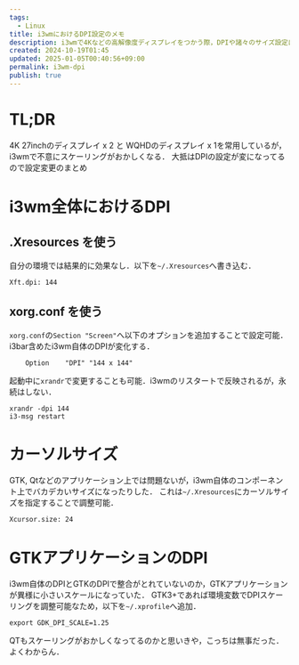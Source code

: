 ```yaml
---
tags:
  - Linux
title: i3wmにおけるDPI設定のメモ
description: i3wmで4Kなどの高解像度ディスプレイをつかう際，DPIや諸々のサイズ設定における変更点
created: 2024-10-19T01:45
updated: 2025-01-05T00:40:56+09:00
permalink: i3wm-dpi
publish: true
---
```


# TL;DR

4K 27inchのディスプレイ x 2 と WQHDのディスプレイ x 1を常用しているが，i3wmで不意にスケーリングがおかしくなる．
大抵はDPIの設定が変になってるので設定変更のまとめ

# i3wm全体におけるDPI

## .Xresources を使う

自分の環境では結果的に効果なし．以下を`~/.Xresources`へ書き込む．

```
Xft.dpi: 144
```

## xorg.conf を使う

`xorg.conf`の`Section "Screen"`へ以下のオプションを追加することで設定可能．
i3bar含めたi3wm自体のDPIが変化する．

```
    Option    "DPI" "144 x 144"
```

起動中に`xrandr`で変更することも可能．i3wmのリスタートで反映されるが，永続はしない．

```
xrandr -dpi 144
i3-msg restart
```

# カーソルサイズ

GTK, Qtなどのアプリケーション上では問題ないが，i3wm自体のコンポーネント上でバカデカいサイズになったりした．
これは`~/.Xresources`にカーソルサイズを指定することで調整可能．

```
Xcursor.size: 24
```

# GTKアプリケーションのDPI

i3wm自体のDPIとGTKのDPIで整合がとれていないのか，GTKアプリケーションが異様に小さいスケールになっていた．
GTK3+であれば環境変数でDPIスケーリングを調整可能なため，以下を`~/.xprofile`へ追加．

```
export GDK_DPI_SCALE=1.25
```

QTもスケーリングがおかしくなってるのかと思いきや，こっちは無事だった．よくわからん．
